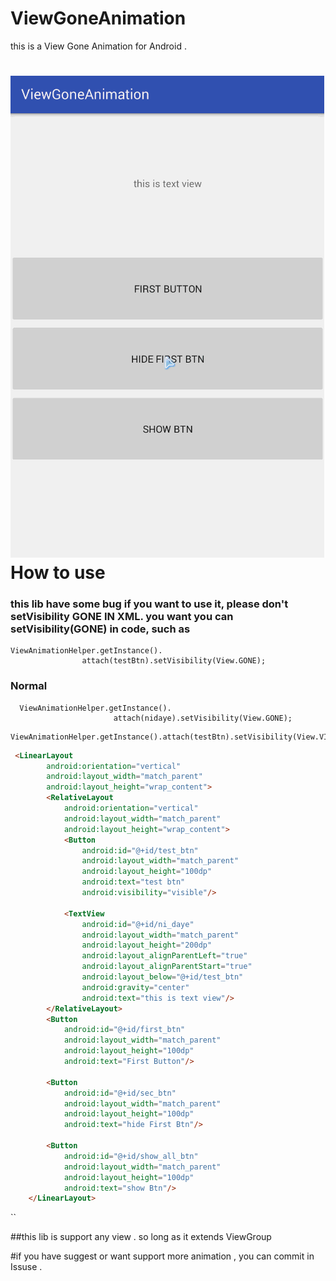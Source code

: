 # ViewGoneAnimation
this is a View Gone Animation for Android .

 ![image](https://github.com/IIIImmmyyy/ViewGoneAnimation/blob/master/jdfw.gif)
<br> How to use
===

 ### this lib have some bug  if you want to use it, please don't setVisibility GONE IN XML.  you want  you can setVisibility(GONE) in code, such as
 ```aidl
ViewAnimationHelper.getInstance().
                 attach(testBtn).setVisibility(View.GONE);

```

### Normal
 ```aidl
   ViewAnimationHelper.getInstance().
                        attach(nidaye).setVisibility(View.GONE);
```

```aidl
ViewAnimationHelper.getInstance().attach(testBtn).setVisibility(View.VISIBLE);
```

```html
 <LinearLayout
        android:orientation="vertical"
        android:layout_width="match_parent"
        android:layout_height="wrap_content">
        <RelativeLayout
            android:orientation="vertical"
            android:layout_width="match_parent"
            android:layout_height="wrap_content">
            <Button
                android:id="@+id/test_btn"
                android:layout_width="match_parent"
                android:layout_height="100dp"
                android:text="test btn"
                android:visibility="visible"/>

            <TextView
                android:id="@+id/ni_daye"
                android:layout_width="match_parent"
                android:layout_height="200dp"
                android:layout_alignParentLeft="true"
                android:layout_alignParentStart="true"
                android:layout_below="@+id/test_btn"
                android:gravity="center"
                android:text="this is text view"/>
        </RelativeLayout>
        <Button
            android:id="@+id/first_btn"
            android:layout_width="match_parent"
            android:layout_height="100dp"
            android:text="First Button"/>

        <Button
            android:id="@+id/sec_btn"
            android:layout_width="match_parent"
            android:layout_height="100dp"
            android:text="hide First Btn"/>

        <Button
            android:id="@+id/show_all_btn"
            android:layout_width="match_parent"
            android:layout_height="100dp"
            android:text="show Btn"/>
    </LinearLayout>
```
``

##this lib is support any view . so long as it extends ViewGroup
 
#if you have suggest or want support more animation , you can commit in Issuse .
 

